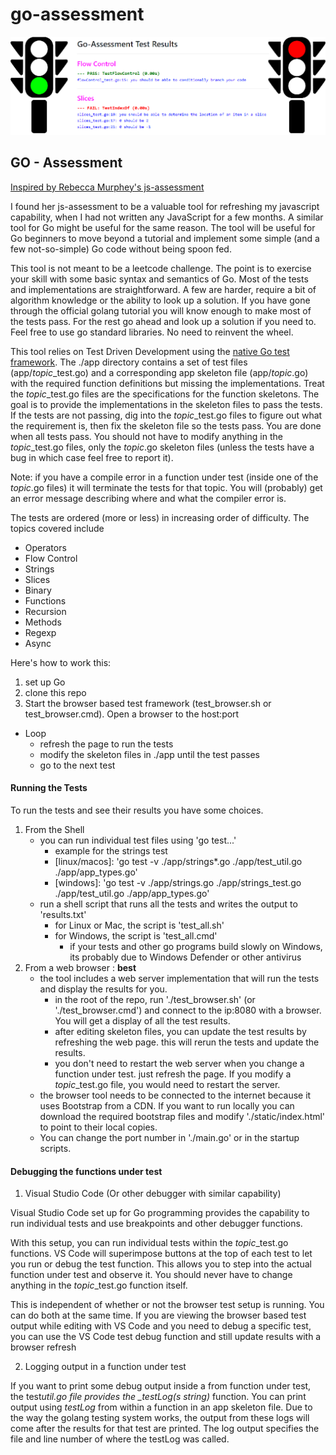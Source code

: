 # go-assessment

<p text-align="center">
<img src="static/gobanner.svg"/>
<p>

## GO - Assessment

[Inspired by Rebecca Murphey's js-assessment](https://github.com/rmurphey/js-assessment)

I found her js-assessment to be a valuable tool for refreshing my javascript capability, when I
had not written any JavaScript for a few months. A similar tool for Go might be useful
for the same reason. The tool will be useful for Go beginners to move beyond a tutorial and
implement some simple (and a few not-so-simple) Go code without being spoon fed.

This tool is not meant to be a leetcode challenge. The point is to exercise your skill with some basic syntax and semantics of Go.
Most of the tests and implementations are straightforward. A few are harder, require a bit of
algorithm knowledge or the ability to look up a solution. If you have gone through the
official golang tutorial you will know enough to make most of the tests pass. For the rest
go ahead and look up a solution if you need to. Feel free to use go standard libraries.
No need to reinvent the wheel.

This tool relies on Test Driven Development using the
[native Go test framework](https://golang.org/pkg/testing/). The ./app directory
contains a set of test files (app/_topic_\_test.go) and a corresponding app skeleton file (app/_topic_.go) with
the required function definitions but missing the implementations. Treat the _topic_\_test.go files
are the specifications for the function skeletons. The goal is to provide the implementations in the
skeleton files to pass the tests. If the tests are not passing, dig into the _topic_\_test.go files
to figure out what the requirement is, then fix the skeleton file so the tests pass.
You are done when all tests pass. You should not have to modify anything in the _topic_\_test.go files,
only the _topic_.go skeleton files (unless the tests have a bug in which case feel free to report it).

Note: if you have a compile error in a function under test (inside one of the _topic_.go files) it will terminate the tests for that topic. You will (probably) get an error message describing where and what the compiler error is.

The tests are ordered (more or less) in increasing order of difficulty. The topics covered include

- Operators
- Flow Control
- Strings
- Slices
- Binary
- Functions
- Recursion
- Methods
- Regexp
- Async

Here's how to work this:

1. set up Go
2. clone this repo
3. Start the browser based test framework (test_browser.sh or test_browser.cmd). Open a browser to the host:port

- Loop
  - refresh the page to run the tests
  - modify the skeleton files in ./app until the test passes
  - go to the next test

#### Running the Tests

To run the tests and see their results you have some choices.

1. From the Shell
   - you can run individual test files using 'go test...'
     - example for the strings test
     - \[linux/macos\]: 'go test -v ./app/strings\*.go ./app/test_util.go ./app/app_types.go'
     - \[windows\]: 'go test -v ./app/strings.go ./app/strings_test.go ./app/test_util.go ./app/app_types.go'
   - run a shell script that runs all the tests and writes the output to 'results.txt'
     - for Linux or Mac, the script is 'test_all.sh'
     - for Windows, the script is 'test_all.cmd'
       - if your tests and other go programs build slowly on Windows, its probably due to Windows Defender or other antivirus
2. From a web browser : **best**
   - the tool includes a web server implementation that will run the tests and display the results for you.
     - in the root of the repo, run './test_browser.sh' (or './test_browser.cmd') and connect to the ip:8080 with a browser. You will get a display of all the test results.
     - after editing skeleton files, you can update the test results by refreshing the web page. this will rerun the tests and update the results.
     - you don't need to restart the web server when you change a function under test. just refresh the page. If you modify a _topic_\_test.go file, you would need to restart the server.
   - the browser tool needs to be connected to the internet because it uses Bootstrap from a CDN. If you want to run locally you can download the required bootstrap files and modify './static/index.html' to point to their local copies.
   - You can change the port number in './main.go' or in the startup scripts.

#### Debugging the functions under test

1. Visual Studio Code (Or other debugger with similar capability)

Visual Studio Code set up for Go programming provides the capability to run individual tests and use breakpoints and other debugger functions.

With this setup, you can run individual tests within the _topic_\_test.go functions. VS Code will superimpose buttons
at the top of each test to let you run or debug the test function. This allows you to step into the actual function
under test and observe it. You should never have to change anything in the _topic_\_test.go function itself.

This is independent of whether or not the browser test setup is running. You can do both at the same time. If you
are viewing the browser based test output while editing with VS Code and you need to debug a specific test, you can
use the VS Code test debug function and still update results with a browser refresh

2. Logging output in a function under test

If you want to print some debug output inside a from function under test, the test*util.go file provides the \_testLog(s string)* function.
You can print output using _testLog_ from within a function in an app skeleton file. Due to the way the golang testing system works, the output from these logs will come after the results for that test are printed. The log output specifies the file and line number of where the testLog was called.
